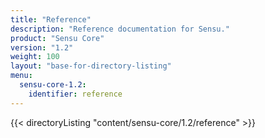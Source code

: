 ```yaml
---
title: "Reference"
description: "Reference documentation for Sensu."
product: "Sensu Core"
version: "1.2"
weight: 100
layout: "base-for-directory-listing"
menu:
  sensu-core-1.2:
    identifier: reference
---
```


{{< directoryListing "content/sensu-core/1.2/reference" >}}
